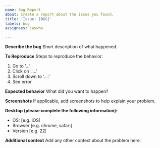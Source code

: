```yaml
---
name: Bug Report
about: Create a report about the issue you found.
title: 'Issue: [BUG]'
labels: bug
assignees: jaywha

---
```


**Describe the bug**
Short description of what happened.

**To Reproduce**
Steps to reproduce the behavior:
1. Go to '...'
2. Click on '....'
3. Scroll down to '....'
4. See error

**Expected behavior**
What did you want to happen?

**Screenshots**
If applicable, add screenshots to help explain your problem.

**Desktop (please complete the following information):**
 - OS: [e.g. iOS]
 - Browser [e.g. chrome, safari]
 - Version [e.g. 22]

**Additional context**
Add any other context about the problem here.
